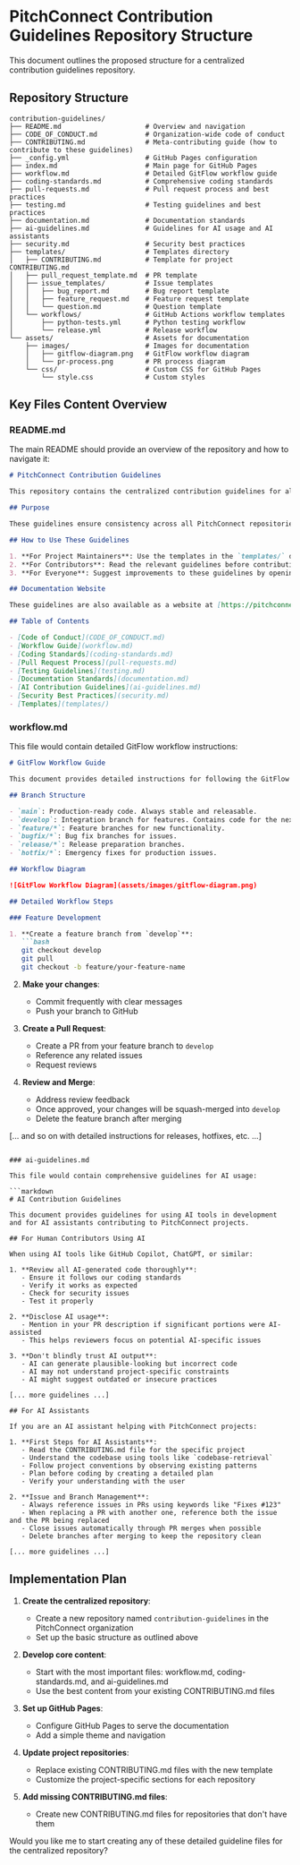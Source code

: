 # PitchConnect Contribution Guidelines Repository Structure

This document outlines the proposed structure for a centralized contribution guidelines repository.

## Repository Structure

```
contribution-guidelines/
├── README.md                     # Overview and navigation
├── CODE_OF_CONDUCT.md            # Organization-wide code of conduct
├── CONTRIBUTING.md               # Meta-contributing guide (how to contribute to these guidelines)
├── _config.yml                   # GitHub Pages configuration
├── index.md                      # Main page for GitHub Pages
├── workflow.md                   # Detailed GitFlow workflow guide
├── coding-standards.md           # Comprehensive coding standards
├── pull-requests.md              # Pull request process and best practices
├── testing.md                    # Testing guidelines and best practices
├── documentation.md              # Documentation standards
├── ai-guidelines.md              # Guidelines for AI usage and AI assistants
├── security.md                   # Security best practices
├── templates/                    # Templates directory
│   ├── CONTRIBUTING.md           # Template for project CONTRIBUTING.md
│   ├── pull_request_template.md  # PR template
│   ├── issue_templates/          # Issue templates
│   │   ├── bug_report.md         # Bug report template
│   │   ├── feature_request.md    # Feature request template
│   │   └── question.md           # Question template
│   └── workflows/                # GitHub Actions workflow templates
│       ├── python-tests.yml      # Python testing workflow
│       └── release.yml           # Release workflow
└── assets/                       # Assets for documentation
    ├── images/                   # Images for documentation
    │   ├── gitflow-diagram.png   # GitFlow workflow diagram
    │   └── pr-process.png        # PR process diagram
    └── css/                      # Custom CSS for GitHub Pages
        └── style.css             # Custom styles
```

## Key Files Content Overview

### README.md

The main README should provide an overview of the repository and how to navigate it:

```markdown
# PitchConnect Contribution Guidelines

This repository contains the centralized contribution guidelines for all PitchConnect projects.

## Purpose

These guidelines ensure consistency across all PitchConnect repositories and make it easier for contributors to work on multiple projects within the organization.

## How to Use These Guidelines

1. **For Project Maintainers**: Use the templates in the `templates/` directory for your project's contribution documentation.
2. **For Contributors**: Read the relevant guidelines before contributing to any PitchConnect project.
3. **For Everyone**: Suggest improvements to these guidelines by opening an issue or pull request.

## Documentation Website

These guidelines are also available as a website at [https://pitchconnect.github.io/contribution-guidelines](https://pitchconnect.github.io/contribution-guidelines).

## Table of Contents

- [Code of Conduct](CODE_OF_CONDUCT.md)
- [Workflow Guide](workflow.md)
- [Coding Standards](coding-standards.md)
- [Pull Request Process](pull-requests.md)
- [Testing Guidelines](testing.md)
- [Documentation Standards](documentation.md)
- [AI Contribution Guidelines](ai-guidelines.md)
- [Security Best Practices](security.md)
- [Templates](templates/)
```

### workflow.md

This file would contain detailed GitFlow workflow instructions:

```markdown
# GitFlow Workflow Guide

This document provides detailed instructions for following the GitFlow workflow in PitchConnect projects.

## Branch Structure

- `main`: Production-ready code. Always stable and releasable.
- `develop`: Integration branch for features. Contains code for the next release.
- `feature/*`: Feature branches for new functionality.
- `bugfix/*`: Bug fix branches for issues.
- `release/*`: Release preparation branches.
- `hotfix/*`: Emergency fixes for production issues.

## Workflow Diagram

![GitFlow Workflow Diagram](assets/images/gitflow-diagram.png)

## Detailed Workflow Steps

### Feature Development

1. **Create a feature branch from `develop`**:
   ```bash
   git checkout develop
   git pull
   git checkout -b feature/your-feature-name
   ```

2. **Make your changes**:
   - Commit frequently with clear messages
   - Push your branch to GitHub

3. **Create a Pull Request**:
   - Create a PR from your feature branch to `develop`
   - Reference any related issues
   - Request reviews

4. **Review and Merge**:
   - Address review feedback
   - Once approved, your changes will be squash-merged into `develop`
   - Delete the feature branch after merging

[... and so on with detailed instructions for releases, hotfixes, etc. ...]
```

### ai-guidelines.md

This file would contain comprehensive guidelines for AI usage:

```markdown
# AI Contribution Guidelines

This document provides guidelines for using AI tools in development and for AI assistants contributing to PitchConnect projects.

## For Human Contributors Using AI

When using AI tools like GitHub Copilot, ChatGPT, or similar:

1. **Review all AI-generated code thoroughly**:
   - Ensure it follows our coding standards
   - Verify it works as expected
   - Check for security issues
   - Test it properly

2. **Disclose AI usage**:
   - Mention in your PR description if significant portions were AI-assisted
   - This helps reviewers focus on potential AI-specific issues

3. **Don't blindly trust AI output**:
   - AI can generate plausible-looking but incorrect code
   - AI may not understand project-specific constraints
   - AI might suggest outdated or insecure practices

[... more guidelines ...]

## For AI Assistants

If you are an AI assistant helping with PitchConnect projects:

1. **First Steps for AI Assistants**:
   - Read the CONTRIBUTING.md file for the specific project
   - Understand the codebase using tools like `codebase-retrieval`
   - Follow project conventions by observing existing patterns
   - Plan before coding by creating a detailed plan
   - Verify your understanding with the user

2. **Issue and Branch Management**:
   - Always reference issues in PRs using keywords like "Fixes #123"
   - When replacing a PR with another one, reference both the issue and the PR being replaced
   - Close issues automatically through PR merges when possible
   - Delete branches after merging to keep the repository clean

[... more guidelines ...]
```

## Implementation Plan

1. **Create the centralized repository**:
   - Create a new repository named `contribution-guidelines` in the PitchConnect organization
   - Set up the basic structure as outlined above

2. **Develop core content**:
   - Start with the most important files: workflow.md, coding-standards.md, and ai-guidelines.md
   - Use the best content from your existing CONTRIBUTING.md files

3. **Set up GitHub Pages**:
   - Configure GitHub Pages to serve the documentation
   - Add a simple theme and navigation

4. **Update project repositories**:
   - Replace existing CONTRIBUTING.md files with the new template
   - Customize the project-specific sections for each repository

5. **Add missing CONTRIBUTING.md files**:
   - Create new CONTRIBUTING.md files for repositories that don't have them

Would you like me to start creating any of these detailed guideline files for the centralized repository?
